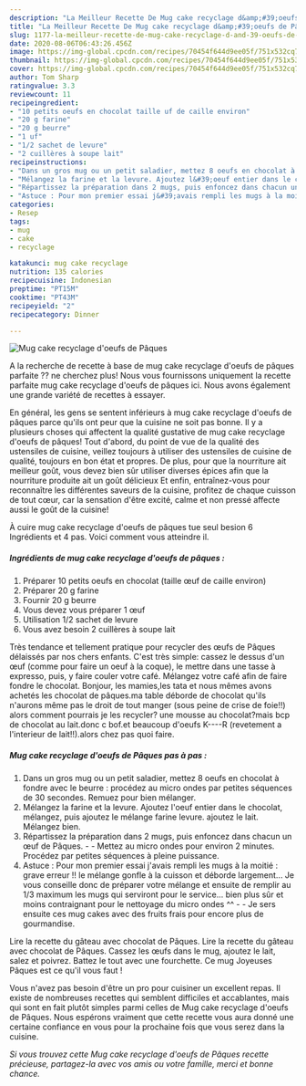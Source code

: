 ```yaml
---
description: "La Meilleur Recette De Mug cake recyclage d&amp;#39;oeufs de Pâques"
title: "La Meilleur Recette De Mug cake recyclage d&amp;#39;oeufs de Pâques"
slug: 1177-la-meilleur-recette-de-mug-cake-recyclage-d-and-39-oeufs-de-paques
date: 2020-08-06T06:43:26.456Z
image: https://img-global.cpcdn.com/recipes/70454f644d9ee05f/751x532cq70/mug-cake-recyclage-doeufs-de-paques-photo-principale-de-la-recette.jpg
thumbnail: https://img-global.cpcdn.com/recipes/70454f644d9ee05f/751x532cq70/mug-cake-recyclage-doeufs-de-paques-photo-principale-de-la-recette.jpg
cover: https://img-global.cpcdn.com/recipes/70454f644d9ee05f/751x532cq70/mug-cake-recyclage-doeufs-de-paques-photo-principale-de-la-recette.jpg
author: Tom Sharp
ratingvalue: 3.3
reviewcount: 11
recipeingredient:
- "10 petits oeufs en chocolat taille uf de caille environ"
- "20 g farine"
- "20 g beurre"
- "1 uf"
- "1/2 sachet de levure"
- "2 cuillères à soupe lait"
recipeinstructions:
- "Dans un gros mug ou un petit saladier, mettez 8 oeufs en chocolat à fondre avec le beurre : procédez au micro ondes par petites séquences de 30 secondes. Remuez pour bien mélanger."
- "Mélangez la farine et la levure. Ajoutez l&#39;oeuf entier dans le chocolat, mélangez, puis ajoutez le mélange farine levure. ajoutez le lait. Mélangez bien."
- "Répartissez la préparation dans 2 mugs, puis enfoncez dans chacun un œuf de Pâques.  Mettez au micro ondes pour environ 2 minutes. Procédez par petites séquences à pleine puissance."
- "Astuce : Pour mon premier essai j&#39;avais rempli les mugs à la moitié : grave erreur !! le mélange gonfle à la cuisson et déborde largement... Je vous conseille donc de préparer votre mélange et ensuite de remplir au 1/3 maximum les mugs qui serviront pour le service... bien plus sûr et moins contraignant pour le nettoyage du micro ondes ^^  Je sers ensuite ces mug cakes avec des fruits frais pour encore plus de gourmandise."
categories:
- Resep
tags:
- mug
- cake
- recyclage

katakunci: mug cake recyclage 
nutrition: 135 calories
recipecuisine: Indonesian
preptime: "PT15M"
cooktime: "PT43M"
recipeyield: "2"
recipecategory: Dinner

---
```



![Mug cake recyclage d&#39;oeufs de Pâques](https://img-global.cpcdn.com/recipes/70454f644d9ee05f/751x532cq70/mug-cake-recyclage-doeufs-de-paques-photo-principale-de-la-recette.jpg)

A la recherche de recette à base de mug cake recyclage d&#39;oeufs de pâques parfaite ?? ne cherchez plus! Nous vous fournissons uniquement la recette parfaite mug cake recyclage d&#39;oeufs de pâques ici. Nous avons également une grande variété de recettes à essayer.

En général, les gens se sentent inférieurs à mug cake recyclage d&#39;oeufs de pâques parce qu'ils ont peur que la cuisine ne soit pas bonne. Il y a plusieurs choses qui affectent la qualité gustative de mug cake recyclage d&#39;oeufs de pâques! Tout d'abord, du point de vue de la qualité des ustensiles de cuisine, veillez toujours à utiliser des ustensiles de cuisine de qualité, toujours en bon état et propres. De plus, pour que la nourriture ait meilleur goût, vous devez bien sûr utiliser diverses épices afin que la nourriture produite ait un goût délicieux Et enfin, entraînez-vous pour reconnaître les différentes saveurs de la cuisine, profitez de chaque cuisson de tout cœur, car la sensation d'être excité, calme et non pressé affecte aussi le goût de la cuisine!

<!--inarticleads1-->

À cuire mug cake recyclage d&#39;oeufs de pâques tue seul besion 6 Ingrédients et 4 pas. Voici comment vous atteindre il.

##### Ingrédients de mug cake recyclage d&#39;oeufs de pâques :

1. Préparer 10 petits oeufs en chocolat (taille œuf de caille environ)
1. Préparer 20 g farine
1. Fournir 20 g beurre
1. Vous devez vous préparer 1 œuf
1. Utilisation 1/2 sachet de levure
1. Vous avez besoin 2 cuillères à soupe lait


Très tendance et tellement pratique pour recycler des œufs de Pâques délaissés par nos chers enfants. C&#39;est très simple: cassez le dessus d&#39;un œuf (comme pour faire un oeuf à la coque), le mettre dans une tasse à expresso, puis, y faire couler votre café. Mélangez votre café afin de faire fondre le chocolat. Bonjour, les mamies,les tata et nous mêmes avons achetés les chocolat de pâques.ma table déborde de chocolat qu&#39;ils n&#39;aurons même pas le droit de tout manger (sous peine de crise de foie!!) alors comment pourrais je les recycler? une mousse au chocolat?mais bcp de chocolat au lait.donc c bof.et beaucoup d&#39;oeufs K----R (revetement a l&#39;interieur de lait!!).alors chez pas quoi faire. 

<!--inarticleads2-->

##### Mug cake recyclage d&#39;oeufs de Pâques pas à pas :

1. Dans un gros mug ou un petit saladier, mettez 8 oeufs en chocolat à fondre avec le beurre : procédez au micro ondes par petites séquences de 30 secondes. Remuez pour bien mélanger.
1. Mélangez la farine et la levure. Ajoutez l&#39;oeuf entier dans le chocolat, mélangez, puis ajoutez le mélange farine levure. ajoutez le lait. Mélangez bien.
1. Répartissez la préparation dans 2 mugs, puis enfoncez dans chacun un œuf de Pâques. -  - Mettez au micro ondes pour environ 2 minutes. Procédez par petites séquences à pleine puissance.
1. Astuce : Pour mon premier essai j&#39;avais rempli les mugs à la moitié : grave erreur !! le mélange gonfle à la cuisson et déborde largement... Je vous conseille donc de préparer votre mélange et ensuite de remplir au 1/3 maximum les mugs qui serviront pour le service... bien plus sûr et moins contraignant pour le nettoyage du micro ondes ^^ -  - Je sers ensuite ces mug cakes avec des fruits frais pour encore plus de gourmandise.


Lire la recette du gâteau avec chocolat de Pâques. Lire la recette du gâteau avec chocolat de Pâques. Cassez les œufs dans le mug, ajoutez le lait, salez et poivrez. Battez le tout avec une fourchette. Ce mug Joyeuses Pâques est ce qu&#39;il vous faut ! 

<!--inarticleads1-->

<p>
Vous n'avez pas besoin d'être un pro pour cuisiner un excellent repas. Il existe de nombreuses recettes qui semblent difficiles et accablantes, mais qui sont en fait plutôt simples parmi celles de Mug cake recyclage d&#39;oeufs de Pâques. Nous espérons vraiment que cette recette vous aura donné une certaine confiance en vous pour la prochaine fois que vous serez dans la cuisine.
</p>

<p>
<i>Si vous trouvez cette Mug cake recyclage d&#39;oeufs de Pâques recette précieuse, partagez-la avec vos amis ou votre famille, merci et bonne chance.</i>
</p>
